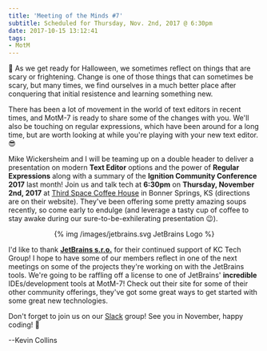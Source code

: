 ```yaml
---
title: 'Meeting of the Minds #7'
subtitle: Scheduled for Thursday, Nov. 2nd, 2017 @ 6:30pm
date: 2017-10-15 13:12:41
tags: 
- MotM
---
```


🎃 As we get ready for Halloween, we sometimes reflect on things that are scary or frightening.  Change is one of those things that can sometimes be scary, but many times, we find ourselves in a much better place after conquering that initial resistence and learning something new.

There has been a lot of movement in the world of text editors in recent times, and MotM-7 is ready to share some of the changes with you.  We'll also be touching on regular expressions, which have been around for a long time, but are worth looking at while you're playing with your new text editor.  😎

Mike Wickersheim and I will be teaming up on a double header to deliver a presentation on modern __Text Editor__ options and the power of __Regular Expressions__ along with a summary of the __Ignition Community Conference 2017__ last month!  Join us and talk tech at **6:30pm** on **Thursday, November 2nd, 2017** at [Third Space Coffee House](http://thirdspacecoffeehouse.com) in Bonner Springs, KS (directions are on their website).  They've been offering some pretty amazing soups recently, so come early to endulge (and leverage a tasty cup of coffee to stay awake during our sure-to-be-exhilerating presentation 😉).

<center>
{% img /images/jetbrains.svg JetBrains Logo %}
</center>

I'd like to thank **[JetBrains s.r.o.](https://www.jetbrains.com)** for their continued support of KC Tech Group!  I hope to have some of our members reflect in one of the next meetings on some of the projects they're working on with the JetBrains tools.  We're going to be raffling off a license to one of JetBrains' __incredible__ IDEs/development tools at MotM-7!  Check out their site for some of their other community offerings, they've got some great ways to get started with some great new technologies.

Don't forget to join us on our [Slack](/slack) group!  See you in November, happy coding! 👻

--Kevin Collins

<!-- more -->